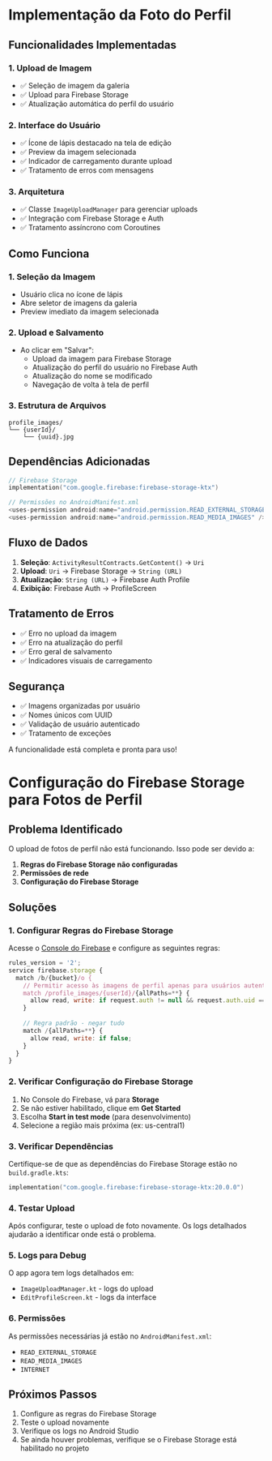 # Implementação da Foto do Perfil

## Funcionalidades Implementadas

### 1. **Upload de Imagem**
- ✅ Seleção de imagem da galeria
- ✅ Upload para Firebase Storage
- ✅ Atualização automática do perfil do usuário

### 2. **Interface do Usuário**
- ✅ Ícone de lápis destacado na tela de edição
- ✅ Preview da imagem selecionada
- ✅ Indicador de carregamento durante upload
- ✅ Tratamento de erros com mensagens

### 3. **Arquitetura**
- ✅ Classe `ImageUploadManager` para gerenciar uploads
- ✅ Integração com Firebase Storage e Auth
- ✅ Tratamento assíncrono com Coroutines

## Como Funciona

### 1. **Seleção da Imagem**
- Usuário clica no ícone de lápis
- Abre seletor de imagens da galeria
- Preview imediato da imagem selecionada

### 2. **Upload e Salvamento**
- Ao clicar em "Salvar":
  - Upload da imagem para Firebase Storage
  - Atualização do perfil do usuário no Firebase Auth
  - Atualização do nome se modificado
  - Navegação de volta à tela de perfil

### 3. **Estrutura de Arquivos**
```
profile_images/
└── {userId}/
    └── {uuid}.jpg
```

## Dependências Adicionadas

```kotlin
// Firebase Storage
implementation("com.google.firebase:firebase-storage-ktx")

// Permissões no AndroidManifest.xml
<uses-permission android:name="android.permission.READ_EXTERNAL_STORAGE" android:maxSdkVersion="32" />
<uses-permission android:name="android.permission.READ_MEDIA_IMAGES" />
```

## Fluxo de Dados

1. **Seleção**: `ActivityResultContracts.GetContent()` → `Uri`
2. **Upload**: `Uri` → Firebase Storage → `String (URL)`
3. **Atualização**: `String (URL)` → Firebase Auth Profile
4. **Exibição**: Firebase Auth → ProfileScreen

## Tratamento de Erros

- ✅ Erro no upload da imagem
- ✅ Erro na atualização do perfil
- ✅ Erro geral de salvamento
- ✅ Indicadores visuais de carregamento

## Segurança

- ✅ Imagens organizadas por usuário
- ✅ Nomes únicos com UUID
- ✅ Validação de usuário autenticado
- ✅ Tratamento de exceções

A funcionalidade está completa e pronta para uso!

# Configuração do Firebase Storage para Fotos de Perfil

## Problema Identificado
O upload de fotos de perfil não está funcionando. Isso pode ser devido a:

1. **Regras do Firebase Storage não configuradas**
2. **Permissões de rede**
3. **Configuração do Firebase Storage**

## Soluções

### 1. Configurar Regras do Firebase Storage

Acesse o [Console do Firebase](https://console.firebase.google.com/project/trolly-e1755/storage/rules) e configure as seguintes regras:

```javascript
rules_version = '2';
service firebase.storage {
  match /b/{bucket}/o {
    // Permitir acesso às imagens de perfil apenas para usuários autenticados
    match /profile_images/{userId}/{allPaths=**} {
      allow read, write: if request.auth != null && request.auth.uid == userId;
    }
    
    // Regra padrão - negar tudo
    match /{allPaths=**} {
      allow read, write: if false;
    }
  }
}
```

### 2. Verificar Configuração do Firebase Storage

1. No Console do Firebase, vá para **Storage**
2. Se não estiver habilitado, clique em **Get Started**
3. Escolha **Start in test mode** (para desenvolvimento)
4. Selecione a região mais próxima (ex: us-central1)

### 3. Verificar Dependências

Certifique-se de que as dependências do Firebase Storage estão no `build.gradle.kts`:

```kotlin
implementation("com.google.firebase:firebase-storage-ktx:20.0.0")
```

### 4. Testar Upload

Após configurar, teste o upload de foto novamente. Os logs detalhados ajudarão a identificar onde está o problema.

### 5. Logs para Debug

O app agora tem logs detalhados em:
- `ImageUploadManager.kt` - logs do upload
- `EditProfileScreen.kt` - logs da interface

### 6. Permissões

As permissões necessárias já estão no `AndroidManifest.xml`:
- `READ_EXTERNAL_STORAGE`
- `READ_MEDIA_IMAGES`
- `INTERNET`

## Próximos Passos

1. Configure as regras do Firebase Storage
2. Teste o upload novamente
3. Verifique os logs no Android Studio
4. Se ainda houver problemas, verifique se o Firebase Storage está habilitado no projeto 